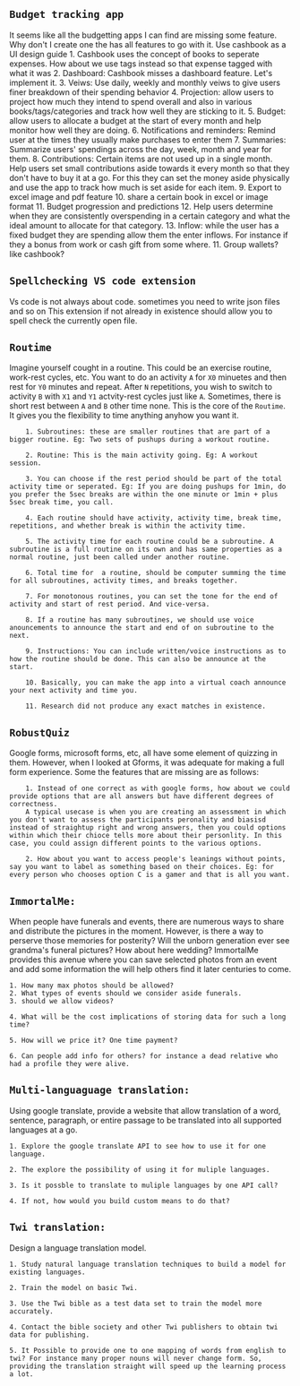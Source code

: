 ## **`Budget tracking app`**
It seems like all the budgetting apps I can find are missing some feature. Why don't I create one the has all features to go with it. Use cashbook as a UI design guide
        1. Cashbook uses the concept of books to seperate expenses. How about we use tags instead so that expense tagged with what it was
        2. Dashboard: Cashbook misses a dashboard feature. Let's implement it.
        3. Veiws: Use daily, weekly and monthly veiws to give users finer breakdown of their spending behavior
        4. Projection: allow users to project how much they intend to spend overall and also in various books/tags/categories and track how well they are sticking to it.
        5. Budget: allow users to allocate a budget at the start of every month and help monitor how well they are doing.
        6. Notifications and reminders: Remind user at the times they usually make purchases to enter them 
        7. Summaries: Summarize users' spendings across the day, week, month and year for them.
        8. Contributions: Certain items are not used up in a single month. Help users set small contributions aside towards it every month so that they don't have to buy it at a go. For this they can set the money aside physically and use the app to track how much is set aside for each item.
        9. Export to excel image and pdf feature
        10. share a certain book in excel or image format
        11. Budget progression and predictions
        12. Help users determine when they are consistently overspending in a certain category and what the ideal amount to allocate for that category.
        13. Inflow: while the user has a fixed budget they are spending allow them the enter inflows. For instance if they a bonus from work or cash gift from some where.
        11. Group wallets? like cashbook?

## **`Spellchecking VS code extension`**
Vs code is not always about code. sometimes you need to write json files and so on
This extension if not already in existence should allow you to spell check the currently open file.


## **`Routime`**

Imagine yourself cought in a routine. This could be an exercise routine, work-rest cycles, etc. You want to do an activity `A` for `X0` minuetes and then rest for `Y0` minutes and repeat. After `N` repetitions, you wish to switch to activity `B` with `X1` and `Y1` actvity-rest cycles just like `A`. Sometimes, there is short rest between `A` and `B` other time none. This is the core of the `Routime`. It gives you the flexibility to time anything anyhow you want it.

        1. Subroutines: these are smaller routines that are part of a bigger routine. Eg: Two sets of pushups during a workout routine.

        2. Routine: This is the main activity going. Eg: A workout session.

        3. You can choose if the rest period should be part of the total activity time or seperated. Eg: If you are doing pushups for 1min, do you prefer the 5sec breaks are within the one minute or 1min + plus 5sec break time, you call.

        4. Each routine should have activity, activity time, break time, repetitions, and whether break is within the activity time.

        5. The activity time for each routine could be a subroutine. A subroutine is a full routine on its own and has same properties as a normal routine, just been called under another routine.

        6. Total time for  a routine, should be computer summing the time for all subroutines, activity times, and breaks together.

        7. For monotonous routines, you can set the tone for the end of activity and start of rest period. And vice-versa.

        8. If a routine has many subroutines, we should use voice anouncements to announce the start and end of on subroutine to the next.

        9. Instructions: You can include written/voice instructions as to how the routine should be done. This can also be announce at the start.

        10. Basically, you can make the app into a virtual coach announce your next activity and time you.

        11. Research did not produce any exact matches in existence.

## **`RobustQuiz`**

Google forms, microsoft forms, etc, all have some element of quizzing in them. However, when I looked at Gforms, it was adequate for making a full form experience.
Some the features that are missing are as follows:

        1. Instead of one correct as with google forms, how about we could provide options that are all answers but have different degrees of correctness.
        A typical usecase is when you are creating an assessment in which you don't want to assess the participants peronality and biasisd instead of straightup right and wrong answers, then you could options within which their chioce tells more about their personlity. In this case, you could assign different points to the various options.

        2. How about you want to access people's leanings without points, say you want to label as something based on their choices. Eg: for every person who chooses option C is a gamer and that is all you want.

## **`ImmortalMe:`**

When people have funerals and events, there are numerous ways to share and distribute the pictures in the moment. However, is there a way to perserve those memories for posterity?
Will the unborn generation ever see grandma's funeral pictures? How about here wedding? ImmortalMe provides this avenue where you can save selected photos from an event and add some information the will help others find it later centuries to come.

    1. How many max photos should be allowed?
    2. What types of events should we consider aside funerals.
    3. should we allow videos?

    4. What will be the cost implications of storing data for such a long time?

    5. How will we price it? One time payment?

    6. Can people add info for others? for instance a dead relative who had a profile they were alive.

## **`Multi-languaguage translation:`**

Using google translate, provide a website that allow translation of a word, sentence, paragraph, or entire passage to be translated into all supported languages at a go.

    1. Explore the google translate API to see how to use it for one language.

    2. The explore the possibility of using it for muliple languages.

    3. Is it possble to translate to muliple languages by one API call?

    4. If not, how would you build custom means to do that?

## **`Twi translation:`**

Design a language translation model.

    1. Study natural language translation techniques to build a model for existing languages.

    2. Train the model on basic Twi.

    3. Use the Twi bible as a test data set to train the model more accurately.

    4. Contact the bible society and other Twi publishers to obtain twi data for publishing.

    5. It Possible to provide one to one mapping of words from english to twi? For instance many proper nouns will never change form. So, providing the translation straight will speed up the learning process a lot.

